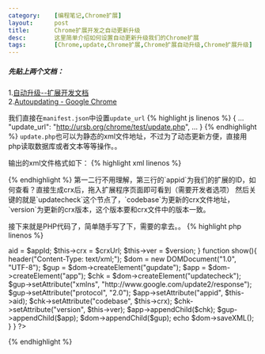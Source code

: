 ```yaml
---
category:    [编程笔记,Chrome扩展]
layout:      post
title:       Chrome扩展开发之自动更新升级
desc:        这里简单介绍如何设置自动更新升级我们的Chrome扩展
tags:        [Chrome,update,Chrome扩展,Chrome扩展自动升级,Chrome扩展升级]
---
```

##### 先贴上两个文档：  
1.[自动升级--扩展开发文档][link-1]    
2.[Autoupdating - Google Chrome][link-2]

我们直接在`manifest.json`中设置`update_url`
{% highlight js linenos %}
{
    ...
    "update_url": "http://ursb.org/chrome/test/update.php",
    ...
}
{% endhighlight %}
`update.php`也可以为静态的xml文件地址，不过为了动态更新方便，直接用php读取数据库或者文本等等操作。。

输出的xml文件格式如下：
{% highlight xml linenos %}
<?xml version="1.0" encoding="UTF-8"?>    
<gupdate xmlns="http://www.google.com/update2/response" protocol="2.0">
    <app appid="dikhaimodgjmmdgjlaeicddkepoeoibj">
        <updatecheck codebase="http://ursb.org/chrome/test/1.1.crx" version="1.1"/>
    </app>
</gupdate>
{% endhighlight %}
第一二行不用理解，第三行的`appid`为我们的扩展的ID，如何查看？直接生成crx后，拖入扩展程序页面即可看到（需要开发者选项）
然后关键的就是`updatecheck`这个节点了，`codebase`为更新的crx文件地址，`version`为更新的crx版本，这个版本要和crx文件中的版本一致。

接下来就是PHP代码了，简单随手写了下，需要的拿去。。
{% highlight php linenos %}
<?php
/*
 * Chrome升级xml类
 * by Holger
 * at 2014-10-06
 */
class ChromeUpdate{
    protected $aid = "";
    protected $crx = "";
    protected $ver = "";
    function __construct($appId, $crxUrl, $version){
        $this->aid = $appId;
        $this->crx = $crxUrl;
        $this->ver = $version;
    }
    function show(){
        header("Content-Type: text/xml;");
        $dom = new DOMDocument("1.0", "UTF-8");
        $gup = $dom->createElement("gupdate");
        $app = $dom->createElement("app");
        $chk = $dom->createElement("updatecheck");
        $gup->setAttribute("xmlns", "http://www.google.com/update2/response");
        $gup->setAttribute("protocol", "2.0");
        $app->setAttribute("appid", $this->aid);
        $chk->setAttribute("codebase", $this->crx);
        $chk->setAttribute("version", $this->ver);
        $app->appendChild($chk);
        $gup->appendChild($app);
        $dom->appendChild($gup);
        echo $dom->saveXML();
    }
}
?>
{% endhighlight %}

[link-1]: http://open.chrome.360.cn/extension_dev/autoupdate.html
[link-2]: https://developer.chrome.com/extensions/autoupdate